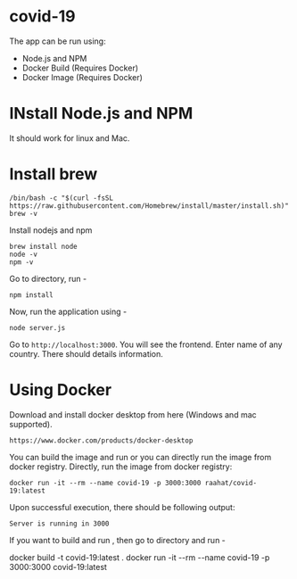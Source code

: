 # covid-19
The app can be run using: 

* Node.js and NPM
* Docker Build (Requires Docker)
* Docker Image (Requires Docker)

# INstall Node.js and NPM
It should work for linux and Mac.
# Install brew
```
/bin/bash -c "$(curl -fsSL https://raw.githubusercontent.com/Homebrew/install/master/install.sh)"
brew -v
```
Install nodejs and npm
```
brew install node
node -v
npm -v
```
Go to directory, run -
```
npm install
```
Now, run the application using -
```
node server.js
```

Go to `http://localhost:3000`. You will see the frontend. Enter name of any country. There should details information.

# Using Docker
Download and install docker desktop from here (Windows and mac supported).
```
https://www.docker.com/products/docker-desktop
```

You can build the image and run or you can directly run the image from docker registry. Directly, run the image from docker registry:
```
docker run -it --rm --name covid-19 -p 3000:3000 raahat/covid-19:latest
```
Upon successful execution, there should be following output:
```
Server is running in 3000
```

If you want to build and run , then go to directory and run -

docker build -t covid-19:latest .
docker run -it --rm --name covid-19 -p 3000:3000 covid-19:latest